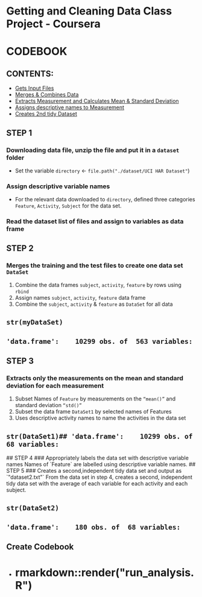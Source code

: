 # Getting and Cleaning Data Class Project - Coursera

# CODEBOOK

## CONTENTS:

- [Gets Input Files](#Gets-Input-Files)
- [Merges & Combines Data](#Gets-Merge-Data)
- [Extracts Measurement and Calculates Mean & Standard Deviation](#Extracts-Measurement-and-Calculates-Mean-Standard-Deviation)
- [Assigns descriptive names to Measurement](#Assigns-descriptive-names-to-Measurement)
- [Creates 2nd tidy Dataset](#Creates-2nd-tidy-Dataset)

<a name="Gets-Input-Files"/>

## STEP 1
### Downloading data file, unzip the file and put it in a `dataset` folder
+ Set the variable `directory` <- `file.path("./dataset/UCI HAR Dataset"`)

### Assign descriptive variable names
+ For the relevant data downloaded to `directory`, defined three 
  categories `Feature`, `Activity`, `Subject` for the data set.

### Read the dataset list of files and assign to variables as data frame

<a name="Gets-Merge-Data"/>

## STEP 2
### Merges the training and the test files to create one data set `DataSet`
 1. Combine the data frames `subject`, `activity`, `feature` by rows using `rbind`
 2. Assign names `subject`, `activity`, `feature` data frame
 3. Combine the `subject`, `activity` & `feature` as `DataSet` for all data

## `str(myDataSet)`
## `'data.frame':    10299 obs. of  563 variables:`

<a name="Extracts-Measurement-and-Calculates-Mean-Standard-Deviation"/>

## STEP 3
### Extracts only the measurements on the mean and standard deviation for each measurement
 1. Subset Names of `Feature` by measurements on the `“mean()”` and standard deviation `“std()”`
 2. Subset the data frame `DataSet1` by selected names of Features
 3. Uses descriptive activity names to name the activities in the data set

## `str(DataSet1)## 'data.frame':    10299 obs. of  68 variables:`

<a name="Assigns-descriptive-names-to-Measurement"/>
## STEP 4
### Appropriately labels the data set with descriptive variable names
 Names of `Feature` are labelled using descriptive variable names.

<a name="Creates-2nd-tidy-Dataset"/>
## STEP 5
### Creates a second,independent tidy data set and output as `"dataset2.txt"`
 From the data set in step 4, creates a second, independent tidy data set 
 with the average of each variable for each activity and each subject.

##  `str(DataSet2)`
## `'data.frame':    180 obs. of  68 variables:`


  
## Create Codebook
### 
+  # rmarkdown::render("run_analysis.R")

